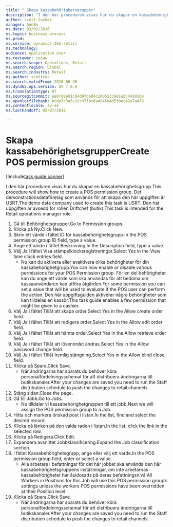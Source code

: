 ```yaml
--- 
title: " Skapa kassabehörighetsgrupper"
description: "I den här proceduren visas hur du skapar en kassabehörighetsgrupp."
author: scott-tucker
manager: AnnBe
ms.date: 03/02/2016
ms.topic: business-process
ms.prod: 
ms.service: dynamics-365-retail
ms.technology: 
audience: Application User
ms.reviewer: josaw
ms.search.scope: Operations, Retail
ms.search.region: Global
ms.search.industry: Retail
ms.author: scotttuc
ms.search.validFrom: 2016-06-30
ms.dyn365.ops.version: AX 7.0.0
ms.translationtype: HT
ms.sourcegitcommit: ea07d8e91c94d9fdad4c2d05533981e254420188
ms.openlocfilehash: bcda7c3a5c2cc97fbc6e4945e4d5f0ec42a7a478
ms.contentlocale: sv-se
ms.lasthandoff: 02/07/2018

---
```

# <a name="create-pos-permission-groups"></a><span data-ttu-id="00c31-103"> Skapa kassabehörighetsgrupper</span><span class="sxs-lookup"><span data-stu-id="00c31-103">Create POS permission groups</span></span>

[!include[task guide banner](../includes/task-guide-banner.md)]

<span data-ttu-id="00c31-104">I den här proceduren visas hur du skapar en kassabehörighetsgrupp.</span><span class="sxs-lookup"><span data-stu-id="00c31-104">This procedure will show how to create a POS permission group.</span></span> <span data-ttu-id="00c31-105">Det demonstrationsdataföretag som används för att skapa den här uppgiften är USRT.</span><span class="sxs-lookup"><span data-stu-id="00c31-105">The demo data company used to create this task is USRT.</span></span> <span data-ttu-id="00c31-106">Den här uppgiften är avsedd för rollen Driftchef (butik).</span><span class="sxs-lookup"><span data-stu-id="00c31-106">This task is intended for the Retail operations manager role.</span></span>

1. <span data-ttu-id="00c31-107">Gå till Behörighetsgrupper.</span><span class="sxs-lookup"><span data-stu-id="00c31-107">Go to Permission groups.</span></span>
2. <span data-ttu-id="00c31-108">Klicka på Ny.</span><span class="sxs-lookup"><span data-stu-id="00c31-108">Click New.</span></span>
3. <span data-ttu-id="00c31-109">Skriv ett värde i fältet ID för kassabehörighetsgrupp.</span><span class="sxs-lookup"><span data-stu-id="00c31-109">In the POS permission group ID field, type a value.</span></span>
4. <span data-ttu-id="00c31-110">Ange ett värde i fältet Beskrivning.</span><span class="sxs-lookup"><span data-stu-id="00c31-110">In the Description field, type a value.</span></span>
5. <span data-ttu-id="00c31-111">Välj Ja i fältet Visa stämpelklocksregistreringar.</span><span class="sxs-lookup"><span data-stu-id="00c31-111">Select Yes in the View time clock entries field.</span></span>
    * <span data-ttu-id="00c31-112">Nu kan du aktivera eller avaktivera olika behörigheter för din kassabehörighetgrupp.</span><span class="sxs-lookup"><span data-stu-id="00c31-112">You can now enable or disable various permissions for your POS Permission group.</span></span> <span data-ttu-id="00c31-113">För en del behörigheter kan du ange ett värde som ska användas för att bedöma om kassaanvändaren kan utföra åtgärden.</span><span class="sxs-lookup"><span data-stu-id="00c31-113">For some permission you can set a value that will be used to evaluate if the POS user can perform the action.</span></span>  <span data-ttu-id="00c31-114">Den här uppgiftsguiden aktiverar några behörigheter som kan tilldelas en kassör.</span><span class="sxs-lookup"><span data-stu-id="00c31-114">This task guide enables a few permission that might be given to a cashier.</span></span>  
6. <span data-ttu-id="00c31-115">Välj Ja i fältet Tillåt att skapa order.</span><span class="sxs-lookup"><span data-stu-id="00c31-115">Select Yes in the Allow create order field.</span></span>
7. <span data-ttu-id="00c31-116">Välj Ja i fältet Tillåt att redigera order.</span><span class="sxs-lookup"><span data-stu-id="00c31-116">Select Yes in the Allow edit order field.</span></span>
8. <span data-ttu-id="00c31-117">Välj Ja i fältet Tillåt att hämta order.</span><span class="sxs-lookup"><span data-stu-id="00c31-117">Select Yes in the Allow retrieve order field.</span></span>
9. <span data-ttu-id="00c31-118">Välj Ja i fältet Tillåt att lösenordet ändras.</span><span class="sxs-lookup"><span data-stu-id="00c31-118">Select Yes in the Allow password change field.</span></span>
10. <span data-ttu-id="00c31-119">Välj Ja i fältet Tillåt hemlig stängning.</span><span class="sxs-lookup"><span data-stu-id="00c31-119">Select Yes in the Allow blind close field.</span></span>
11. <span data-ttu-id="00c31-120">Klicka på Spara.</span><span class="sxs-lookup"><span data-stu-id="00c31-120">Click Save.</span></span>
    * <span data-ttu-id="00c31-121">När ändringarna har sparats du behöver köra personalfördelningsschemat för att distribuera ändringarna till butikskanaler.</span><span class="sxs-lookup"><span data-stu-id="00c31-121">After your changes are saved you need to run the Staff distribution schedule to push the changes to retail channels.</span></span>  
12. <span data-ttu-id="00c31-122">Stäng sidan.</span><span class="sxs-lookup"><span data-stu-id="00c31-122">Close the page.</span></span>
13. <span data-ttu-id="00c31-123">Gå till Jobb.</span><span class="sxs-lookup"><span data-stu-id="00c31-123">Go to Jobs.</span></span>
    * <span data-ttu-id="00c31-124">Nu tilldelar vi kassabehörighetgruppen till ett jobb.</span><span class="sxs-lookup"><span data-stu-id="00c31-124">Next we will assign the POS permission group to a Job.</span></span>  
14. <span data-ttu-id="00c31-125">Hitta och markera önskad post i listan.</span><span class="sxs-lookup"><span data-stu-id="00c31-125">In the list, find and select the desired record.</span></span>
15. <span data-ttu-id="00c31-126">Klicka på länken på den valda raden i listan.</span><span class="sxs-lookup"><span data-stu-id="00c31-126">In the list, click the link in the selected row.</span></span>
16. <span data-ttu-id="00c31-127">Klicka på Redigera.</span><span class="sxs-lookup"><span data-stu-id="00c31-127">Click Edit.</span></span>
17. <span data-ttu-id="00c31-128">Expandera avsnittet Jobbklassificering.</span><span class="sxs-lookup"><span data-stu-id="00c31-128">Expand the Job classification section.</span></span>
18. <span data-ttu-id="00c31-129">I fältet Kassabehörighetsgrupp, ange eller välj ett värde.</span><span class="sxs-lookup"><span data-stu-id="00c31-129">In the POS permission group field, enter or select a value.</span></span>
    * <span data-ttu-id="00c31-130">Alla arbetare i befattningar för det här jobbet ska använda den här kassabehörighetsgruppens inställningar, om inte arbetarnas kassabehörigheter har åsidosatts på deras befattningsnivå.</span><span class="sxs-lookup"><span data-stu-id="00c31-130">All Workers in Positions for this Job will use this POS permission group’s settings unless the workers POS permissions have been overridden at their Position level.</span></span>  
19. <span data-ttu-id="00c31-131">Klicka på Spara.</span><span class="sxs-lookup"><span data-stu-id="00c31-131">Click Save.</span></span>
    * <span data-ttu-id="00c31-132">När ändringarna har sparats du behöver köra personalfördelningsschemat för att distribuera ändringarna till butikskanaler.</span><span class="sxs-lookup"><span data-stu-id="00c31-132">After your changes are saved you need to run the Staff distribution schedule to push the changes to retail channels.</span></span>  


